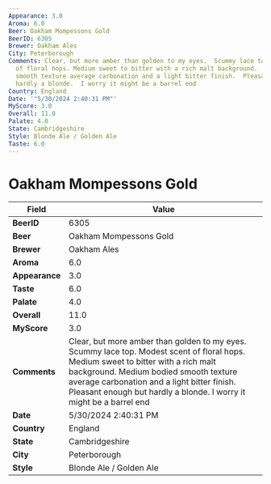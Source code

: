 ```yaml
---
Appearance: 3.0
Aroma: 6.0
Beer: Oakham Mompessons Gold
BeerID: 6305
Brewer: Oakham Ales
City: Peterborough
Comments: Clear, but more amber than golden to my eyes.  Scummy lace top. Modest scent
  of floral hops. Medium sweet to bitter with a rich malt background.  Medium bodied
  smooth texture average carbonation and a light bitter finish.  Pleasant enough but
  hardly a blonde.  I worry it might be a barrel end
Country: England
Date: '"5/30/2024 2:40:31 PM"'
MyScore: 3.0
Overall: 11.0
Palate: 4.0
State: Cambridgeshire
Style: Blonde Ale / Golden Ale
Taste: 6.0
---
```


# Oakham Mompessons Gold

| Field         | Value |
|---------------|-------|
| **BeerID** | 6305 |
| **Beer** | Oakham Mompessons Gold |
| **Brewer** | Oakham Ales |
| **Aroma** | 6.0 |
| **Appearance** | 3.0 |
| **Taste** | 6.0 |
| **Palate** | 4.0 |
| **Overall** | 11.0 |
| **MyScore** | 3.0 |
| **Comments** | Clear, but more amber than golden to my eyes.  Scummy lace top. Modest scent of floral hops. Medium sweet to bitter with a rich malt background.  Medium bodied smooth texture average carbonation and a light bitter finish.  Pleasant enough but hardly a blonde.  I worry it might be a barrel end |
| **Date** | 5/30/2024 2:40:31 PM |
| **Country** | England |
| **State** | Cambridgeshire |
| **City** | Peterborough |
| **Style** | Blonde Ale / Golden Ale |

